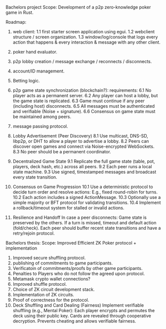Bachelors project Scope: Development of a p2p zero-knowledge poker game in Rust.

Roadmap:

1. web client:
    1.1 first starter screen application using egui.
    1.2 webclient structure / screen organization.
    1.3 window/log/console that logs every action that happens & every interaction & message with any other client.    

2. poker hand evaluator.
3. p2p lobby creation / message exchange / reconnects / disconnects.
4. account/ID management.
5. Betting logic.
6. p2p game state synchronization (blockchain?):
    requirements:
    6.1 No player acts as a permanent server.
    6.2 Any player can host a lobby, but the game state is replicated.
    6.3 Game must continue if any peer (including host) disconnects.
    6.5 All messages must be authenticated and verifiable (Noise + signature).
    6.6 Consensus on game state must be maintained among peers.
7. message passing protocol.
8. Lobby Advertisement (Peer Discovery)
    8.1 Use multicast, DNS-SD, libp2p, or DHT to allow a player to advertise a lobby.
    8.2 Peers can discover open games and connect via Noise-encrypted WebSockets.
    8.3 No peer should be a permanent coordinator.
9. Decentralized Game State
    9.1 Replicate the full game state (table, pot, players, deck hash, etc.) across all peers.
    9.2 Each peer runs a local state machine.
    9.3 Use signed, timestamped messages and broadcast every state transition.
10. Consensus on Game Progression
    10.1 Use a deterministic protocol to decide turn order and resolve actions:
    E.g., fixed round-robin for turns.
    10.2 Each action includes a signed ActionMessage.
    10.3 Optionally use a simple majority or BFT protocol for validating transitions.
    10.4 Implement a rollback/timeout system for stalled or invalid actions.
11. Resilience and Handoff
    In case a peer disconnects:
        Game state is preserved by the others.
        If a turn is missed, timeout and default action (fold/check).
    Each peer should buffer recent state transitions and have a retry/rejoin protocol.

Bachelors thesis: Scope: Improved Efficient ZK Poker protocol + implementation
1. Improved secure shuffling protocol.
2. publishing of commitments to game participants.
3. Verificatoin of commitments/proofs by other game participants.
4. Penalties to Players who do not follow the agreed upon protocol.
5. Metamask crypto wallet connections?
6. Improved shuffle protocol.
7. Choice of ZK circuit development stack.
8.  Implementation of ZK circuits.
9.  Proof of correctness for the protocol.
10. Deck Shuffling and Card Dealing (Fairness)
    Implement verifiable shuffling (e.g., Mental Poker):
    Each player encrypts and permutes the deck using their public key.
    Cards are revealed through cooperative decryption.
    Prevents cheating and allows verifiable fairness.
    

